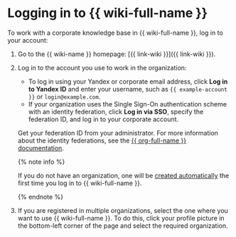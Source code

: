 # Logging in to {{ wiki-full-name }}

To work with a corporate knowledge base in {{ wiki-full-name }}, log in to your account:

1. Go to the {{ wiki-name }} homepage: [{{ link-wiki }}]({{ link-wiki }}).

1. Log in to the account you use to work in the organization:

   - To log in using your Yandex or corporate email address, click **Log in to Yandex ID** and enter your username, such as `{{ example-account }}` or `login@example.com`.
   - If your organization uses the Single Sign-On authentication scheme with an identity federation, click **Log in via SSO**, specify the federation ID, and log in to your corporate account.

   Get your federation ID from your administrator. For more information about the identity federations, see the [{{ org-full-name }} documentation](../organization/concepts/add-federation.md).

   {% note info %}

   If you do not have an organization, one will be [created automatically](enable-wiki.md) the first time you log in to {{ wiki-full-name }}.

   {% endnote %}

1. If you are registered in multiple organizations, select the one where you want to use {{ wiki-full-name }}. To do this, click your profile picture in the bottom-left corner of the page and select the required organization.
